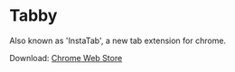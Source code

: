 Tabby
=====

Also known as 'InstaTab', a new tab extension for chrome.

Download: [Chrome Web Store](https://chrome.google.com/webstore/detail/instatab/fedaamalccmbkgonnoihlnpcplcomlll?hl=en)
